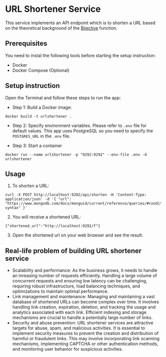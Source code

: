 # URL Shortener Service

This service implements an API endpoint which is to shorten a URL based on the theoretical background of the [Bijective](https://en.wikipedia.org/wiki/Bijection) function.

## Prerequisites

You need to instal the following tools before starting the setup instruction:

- Docker
- Docker Compose (Optional)

## Setup instruction

Open the Terminal and follow these steps to run the app:

- Step 1: Build a Docker image:

```
docker build -t urlshortener .
```

- Step 2: Specify environment variables. Please refer to `.env` file for default values. This app uses PostgreSQL so you need to specify the `POSTGRES_URL` in the `.env` file.

- Step 3: Start a container

```
docker run --name urlshortener -p "9292:9292" --env-file .env -d urlshortener
```

## Usage

1. To shorten a URL:
```
curl -X POST http://localhost:9292/api/shorten -H 'Content-Type: application/json' -d '{ "url": "https://www.mongodb.com/docs/mongoid/current/reference/queries/#condition-syntax" }'
```

2. You will receive a shortened URL:
```
{"shortened_url":"http://localhost:9292/f"}
```

3. Open the shortened url on your web browser and see the result.

## Real-life problem of building URL shortener service

- Scalability and performance: As the business grows, it needs to handle an inreasing number of requests efficiently. Handling a large volume of concurrent requests and ensuring low latency can be challenging, requiring robust infrastructure, load balancing techniques, and optimizations to maintain optimal performance.
- Link management and maintenance: Managing and maintaining a vast database of shortened URLs can become complex over time. It involves handling link creation, expiration, deletion, and tracking the usage and analytics associated with each link. Efficient indexing and storage mechanisms are crucial to handle a potentially large number of links.
- Security and abuse prevention: URL shortener services are attractive targets for abuse, spam, and malicious activities. It is essential to implement security measures to prevent the creation and distribution of harmful or fraudulent links. This may involve incorporating link scanning mechanisms, implementing CAPTCHA or other authentication methods, and monitoring user behavior for suspicious activities.

